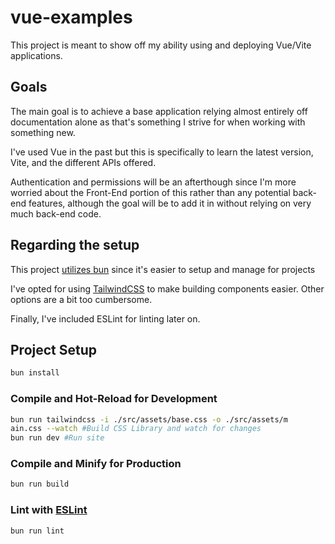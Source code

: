 # vue-examples

This project is meant to show off my ability using and deploying Vue/Vite applications. 

## Goals
The main goal is to achieve a base application relying almost entirely off documentation alone as that's something I strive for when working with something new.

I've used Vue in the past but this is specifically to learn the latest version, Vite, and the different APIs offered.

Authentication and permissions will be an afterthough since I'm more worried about the Front-End portion of this rather than any potential back-end features, although the goal will be to add it in without relying on very much back-end code.

## Regarding the setup
This project [utilizes bun](https://bun.sh/docs/installation) since it's easier to setup and manage for projects

I've opted for using [TailwindCSS](https://tailwindcss.com/) to make building components easier. Other options are a bit too cumbersome.

Finally, I've included ESLint for linting later on.


## Project Setup
```sh
bun install
```

### Compile and Hot-Reload for Development
```sh
bun run tailwindcss -i ./src/assets/base.css -o ./src/assets/m
ain.css --watch #Build CSS Library and watch for changes
bun run dev #Run site
```

### Compile and Minify for Production
```sh
bun run build
```

### Lint with [ESLint](https://eslint.org/)
```sh
bun run lint
```
